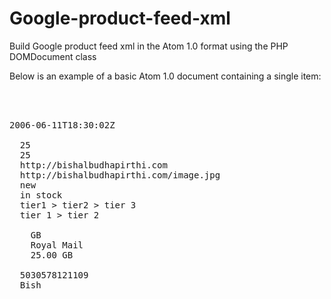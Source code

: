 # Google-product-feed-xml
Build Google product feed xml in the Atom 1.0 format using the PHP DOMDocument class


Below is an example of a basic Atom 1.0 document containing a single item:
<pre>
<?xml version="1.0"?>
<feed xmlns="http://www.w3.org/2005/Atom" xmlns:g="http://base.google.com/ns/1.0">
<title>Product Catalog feed</title>
<updated>2006-06-11T18:30:02Z</updated>
<entry>
  <g:id>25</g:id> 
  <g:description>25</g:description> 
  <g:link>http://bishalbudhapirthi.com</g:link> 
  <g:image_link>http://bishalbudhapirthi.com/image.jpg</g:image_link> 
  <g:condition>new</g:condition> 
  <g:availability>in stock</g:availability> 
  <g:google_product_category>tier1 > tier2 > tier 3</g:google_product_category> 
  <g:product_type>tier 1 > tier 2</g:product_type> 
  <shipping>
    <g:country>GB</g:country> 
    <g:service>Royal Mail</g:service> 
    <g:price>25.00 GB</g:price> 
  <shipping> 
  <g:gtin>5030578121109</g:gtin> 
  <g:brand>Bish</g:brand> 
</entry>
</feed>
</pre>

